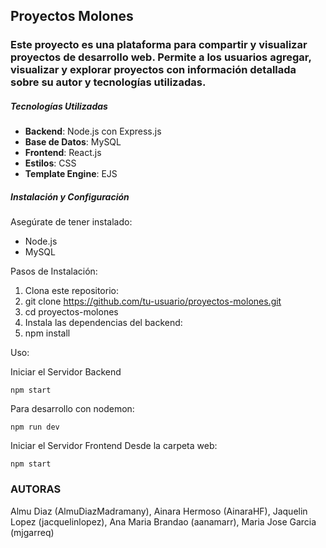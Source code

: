 ## Proyectos Molones

### Este proyecto es una plataforma para compartir y visualizar proyectos de desarrollo web. Permite a los usuarios agregar, visualizar y explorar proyectos con información detallada sobre su autor y tecnologías utilizadas.

##### Tecnologías Utilizadas

- **Backend**: Node.js con Express.js
- **Base de Datos**: MySQL
- **Frontend**: React.js
- **Estilos**: CSS
- **Template Engine**: EJS

##### Instalación y Configuración

Asegúrate de tener instalado:
- Node.js
- MySQL

Pasos de Instalación:
1. Clona este repositorio:
2. git clone https://github.com/tu-usuario/proyectos-molones.git
3. cd proyectos-molones
4. Instala las dependencias del backend:
5. npm install

Uso:

Iniciar el Servidor Backend
~~~
npm start
~~~

Para desarrollo con nodemon:
~~~
npm run dev
~~~

Iniciar el Servidor Frontend
Desde la carpeta web:
~~~
npm start
~~~


### AUTORAS
Almu Diaz (AlmuDiazMadramany), Ainara Hermoso (AinaraHF), Jaquelin Lopez (jacquelinlopez), Ana Maria Brandao (aanamarr), Maria Jose Garcia (mjgarreq)



